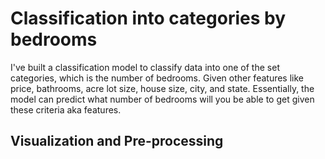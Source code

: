 # Classification into categories by bedrooms
I've built a classification model to classify data into one of the set categories, which is the number of bedrooms. Given other features like price, bathrooms, acre lot size, house size, city, and state.
Essentially, the model can predict what number of bedrooms will you be able to get given these criteria aka features.

## Visualization and Pre-processing
